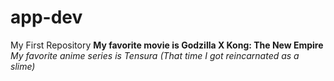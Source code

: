 # app-dev
My First Repository
**My favorite movie is Godzilla X Kong: The New Empire**
*My favorite anime series is Tensura (That time I got reincarnated as a slime)*
